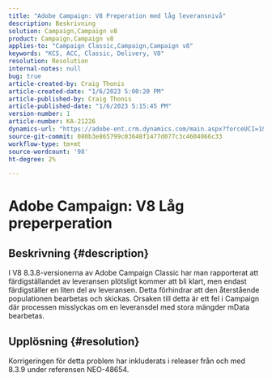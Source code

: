 ```yaml
---
title: "Adobe Campaign: V8 Preperation med låg leveransnivå"
description: Beskrivning
solution: Campaign,Campaign v8
product: Campaign,Campaign v8
applies-to: "Campaign Classic,Campaign,Campaign v8"
keywords: "KCS, ACC, Classic, Delivery, V8"
resolution: Resolution
internal-notes: null
bug: true
article-created-by: Craig Thonis
article-created-date: "1/6/2023 5:00:20 PM"
article-published-by: Craig Thonis
article-published-date: "1/6/2023 5:15:45 PM"
version-number: 1
article-number: KA-21226
dynamics-url: "https://adobe-ent.crm.dynamics.com/main.aspx?forceUCI=1&pagetype=entityrecord&etn=knowledgearticle&id=dea8e698-e38d-ed11-81ac-6045bd006149"
source-git-commit: 080b3e865799c03648f1477d077c3c4604066c33
workflow-type: tm+mt
source-wordcount: '98'
ht-degree: 2%

---
```


# Adobe Campaign: V8 Låg preperperation

## Beskrivning {#description}


I V8 8.3.8-versionerna av Adobe Campaign Classic har man rapporterat att färdigställandet av leveransen plötsligt kommer att bli klart, men endast färdigställer en liten del av leveransen. Detta förhindrar att den återstående populationen bearbetas och skickas. Orsaken till detta är ett fel i Campaign där processen misslyckas om en leveransdel med stora mängder mData bearbetas.


## Upplösning {#resolution}


Korrigeringen för detta problem har inkluderats i releaser från och med 8.3.9 under referensen NEO-48654.
